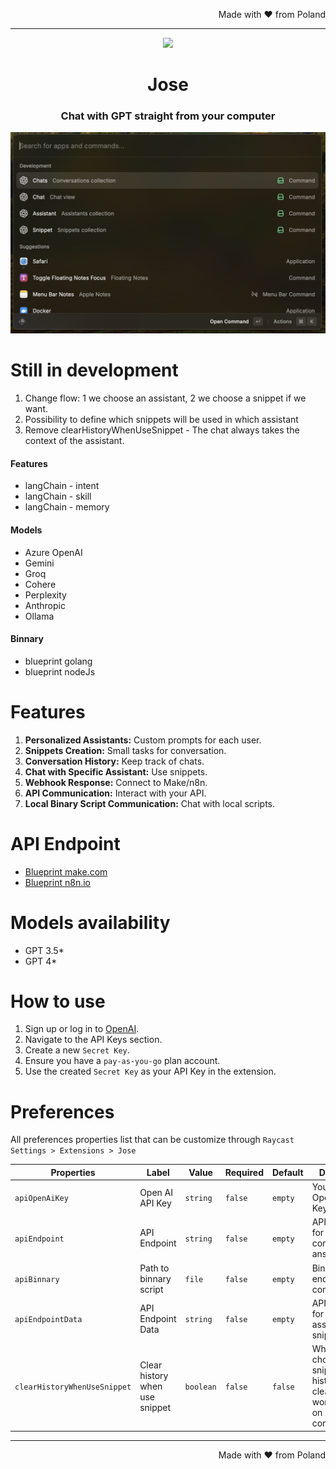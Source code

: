 <p align="right">
Made with ♥ from Poland
</p>

---

<p align="center">
<img width=100 src="https://www.raycast.com/_next/image?url=https%3A%2F%2Ffiles.raycast.com%2Fj4i99i2slyspd2ack2wo6b8szpjp&w=128&q=75">
</p>

<h1 align="center">Jose</h1>

<h3 align="center">
Chat with GPT straight from your computer
</h3>

![Conversation View](metadata/1.png)

# Still in development

1. Change flow: 1 we choose an assistant, 2 we choose a snippet if we want.
2. Possibility to define which snippets will be used in which assistant
3. Remove clearHistoryWhenUseSnippet - The chat always takes the context of the assistant.

#### Features
- langChain - intent
- langChain - skill
- langChain - memory

#### Models
- Azure OpenAI
- Gemini
- Groq
- Cohere
- Perplexity
- Anthropic
- Ollama

#### Binnary
- blueprint golang
- blueprint nodeJs

# Features
1. **Personalized Assistants:** Custom prompts for each user.
2. **Snippets Creation:** Small tasks for conversation.
3. **Conversation History:** Keep track of chats.
4. **Chat with Specific Assistant:** Use snippets.
5. **Webhook Response:** Connect to Make/n8n.
6. **API Communication:** Interact with your API.
7. **Local Binary Script Communication:** Chat with local scripts.

# API Endpoint
- [Blueprint make.com](metadata/blueprint-make.json)
- [Blueprint n8n.io](metadata/blueprint-n8n.json)

# Models availability

- GPT 3.5*
- GPT 4*

# How to use

1. Sign up or log in to [OpenAI](https://platform.openai.com/account/api-keys).
2. Navigate to the API Keys section.
3. Create a new `Secret Key`.
4. Ensure you have a `pay-as-you-go` plan account.
5. Use the created `Secret Key` as your API Key in the extension.

# Preferences

All preferences properties list that can be customize through `Raycast Settings > Extensions > Jose`

| Properties                   | Label                          | Value       | Required | Default    | Description                                                                                          |
| ---------------------------- | ------------------------------ | ----------- | -------- | ---------- | ---------------------------------------------------------------------------------------------------- |
| `apiOpenAiKey`               | Open AI API Key                | `string`    | `false`  | `empty`    | Your personal Open AI API Keykey                                                                     |
| `apiEndpoint`                | API Endpoint                   | `string`    | `false`  | `empty`    | API endpoint for communication answer                                                                |
| `apiBinnary`                 | Path to binnary script         | `file`      | `false`  | `empty`    | Binnary endpoint for communication                                                                   |
| `apiEndpointData`            | API Endpoint Data              | `string`    | `false`  | `empty`    | API endpoint for download assistants and snippets                                                    |
| `clearHistoryWhenUseSnippet` | Clear history when use snippet | `boolean`   | `false`  | `false`    | When user choose snippet, history is cleaning. Is working only on local communication                |

---

<p align="right">
Made with ♥ from Poland
</p>
